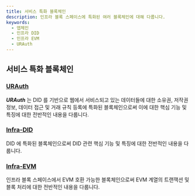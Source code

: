 ```yaml
---
title: 서비스 특화 블록체인
description: 인프라 블록 스페이스에 특화된 여러 블록체인에 대해 다룹니다.
keywords:
  - 앱체인
  - 인프라 DID
  - 인프라 EVM
  - URAuth
--- 
```


## 서비스 특화 블록체인


### [URAuth](./urauth.md)

_**URAuth**_ 는 DID 를 기반으로 웹에서 서비스되고 있는 데이터들에 대한 소유권, 저작권정보, 데이터 접근 및 거래 규칙 등록에 특화된 블록체인으로써 이에 대한 핵심 기능 및 특징에 대한 전반적인 내용을 다룹니다.

### [Infra-DID](./infra-did.md)

DID 에 특화된 블록체인으로써 DID 관련 핵심 기능 및 특징에 대한 전반적인 내용을 다룹니다.

### [Infra-EVM](./infra-evm.md)

인프라 블록 스페이스에서 EVM 호환 가능한 블록체인으로써 EVM 계열의 트랜잭션 및 블록 처리에 대한 전반적인 내용을 다룹니다.


